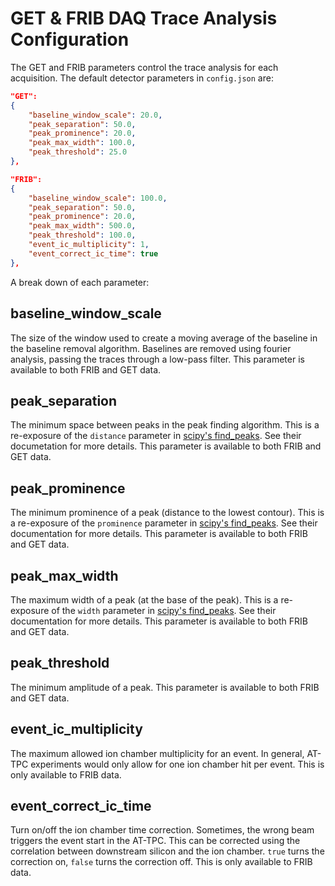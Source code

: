 # GET & FRIB DAQ Trace Analysis Configuration

The GET and FRIB parameters control the trace analysis for each acquisition. The default detector parameters in `config.json` are:

```json
"GET":
{
    "baseline_window_scale": 20.0,
    "peak_separation": 50.0,
    "peak_prominence": 20.0,
    "peak_max_width": 100.0,
    "peak_threshold": 25.0
},

"FRIB":
{
    "baseline_window_scale": 100.0,
    "peak_separation": 50.0,
    "peak_prominence": 20.0,
    "peak_max_width": 500.0,
    "peak_threshold": 100.0,
    "event_ic_multiplicity": 1,
    "event_correct_ic_time": true
},
```

A break down of each parameter:

## baseline_window_scale

The size of the window used to create a moving average of the baseline in the baseline removal algorithm. Baselines are removed using fourier analysis, passing the traces through a low-pass filter. This parameter is available to both FRIB and GET data.

## peak_separation

The minimum space between peaks in the peak finding algorithm. This is a re-exposure of the `distance` parameter in [scipy's find_peaks](https://docs.scipy.org/doc/scipy/reference/generated/scipy.signal.find_peaks.html#scipy.signal.find_peaks). See their documetation for more details. This parameter is available to both FRIB and GET data.

## peak_prominence

The minimum prominence of a peak (distance to the lowest contour). This is a re-exposure of the `prominence` parameter in [scipy's find_peaks](https://docs.scipy.org/doc/scipy/reference/generated/scipy.signal.find_peaks.html#scipy.signal.find_peaks). See their documentation for more details. This parameter is available to both FRIB and GET data.

## peak_max_width

The maximum width of a peak (at the base of the peak). This is a re-exposure of the `width` parameter in [scipy's find_peaks](https://docs.scipy.org/doc/scipy/reference/generated/scipy.signal.find_peaks.html#scipy.signal.find_peaks). See their documentation for more details. This parameter is available to both FRIB and GET data.

## peak_threshold

The minimum amplitude of a peak. This parameter is available to both FRIB and GET data.

## event_ic_multiplicity

The maximum allowed ion chamber multiplicity for an event. In general, AT-TPC experiments would only allow for one ion chamber hit per event. This is only available to FRIB data.

## event_correct_ic_time

Turn on/off the ion chamber time correction. Sometimes, the wrong beam triggers the event start in the AT-TPC. This can be corrected using the correlation between downstream silicon and the ion chamber. `true` turns the correction on, `false` turns the correction off. This is only available to FRIB data.
